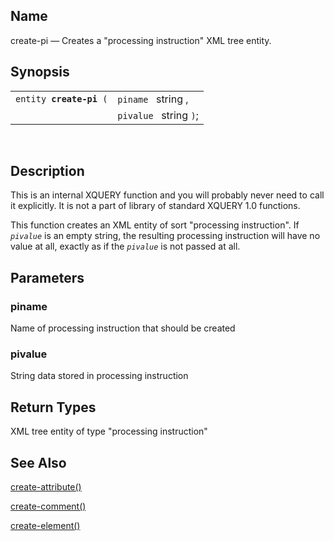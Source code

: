 <div id="xpf_create_pi" class="refentry">

<div class="titlepage">

</div>

<div class="refnamediv">

## Name

create-pi — Creates a "processing instruction" XML tree entity.

</div>

<div class="refsynopsisdiv">

## Synopsis

<div id="xpf_syn_create_pi" class="funcsynopsis">

|                              |                        |
|------------------------------|------------------------|
| `entity `**`create-pi`**` (` | `piname ` string ,     |
|                              | `pivalue ` string `)`; |

<div class="funcprototype-spacer">

 

</div>

</div>

</div>

<div id="xpf_desc_create_pi" class="refsect1">

## Description

This is an internal XQUERY function and you will probably never need to
call it explicitly. It is not a part of library of standard XQUERY 1.0
functions.

This function creates an XML entity of sort "processing instruction". If
*`pivalue`* is an empty string, the resulting processing instruction
will have no value at all, exactly as if the *`pivalue`* is not passed
at all.

</div>

<div id="xpf_params_create_pi" class="refsect1">

## Parameters

<div id="id126706" class="refsect2">

### piname

Name of processing instruction that should be created

</div>

<div id="id126709" class="refsect2">

### pivalue

String data stored in processing instruction

</div>

</div>

<div id="xpf_ret_create_pi" class="refsect1">

## Return Types

XML tree entity of type "processing instruction"

</div>

<div id="xpf_seealso_create_pi" class="refsect1">

## See Also

<a href="xpf_create_attribute.html" class="link"
title="create-attribute">create-attribute()</a>

<a href="xpf_create_comment.html" class="link"
title="create-comment">create-comment()</a>

<a href="xpf_create_element.html" class="link"
title="create-element">create-element()</a>

</div>

</div>
